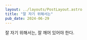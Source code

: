 ```yaml
---
layout: ../layouts/PostLayout.astro
title: "잘 자기 위해서는"
pub_date: 2024-06-29
---
```


잘 자기 위해서는, 잘 깨어 있어야 한다.
